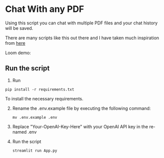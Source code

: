 # Chat With any PDF
Using this script you can chat with multiple PDF files and your chat history will be saved. 

There are many scripts like this out there and I have taken much inspiration from [here](https://github.com/viniciusarruda/chatpdf)

Loom demo: 

## Run the script
1. Run 
```
pip install -r requirements.txt
```
To install the necessary requirements.

2. Rename the .env.example file by executing the following command:
   ```shell
   mv .env.example .env

3. Replace "Your-OpenAI-Key-Here" with your OpenAI API key in the re-named .env

4. Run the script
   ```
   streamlit run App.py
   ```
